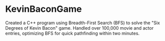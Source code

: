 # KevinBaconGame
Created a C++ program using Breadth-First Search (BFS) to solve the "Six Degrees of Kevin Bacon" game. Handled over 100,000 movie and actor entries, optimizing BFS for quick pathfinding within two minutes.
